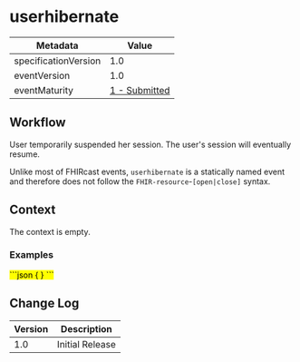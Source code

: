 # userhibernate

| Metadata | Value
| ---- | ----
| specificationVersion | 1.0
| eventVersion | 1.0
| eventMaturity | [1 - Submitted](../../specification/1.0/#event-maturity-model)

## Workflow

User temporarily suspended her session. The user's session will eventually resume.
 
Unlike most of FHIRcast events, `userhibernate` is a statically named event and therefore does not follow the `FHIR-resource`-`[open|close]` syntax.

## Context

The context is empty.

### Examples

<mark>
```json
{
}
```
</mark>

## Change Log

Version | Description
---- | ----
1.0 | Initial Release
